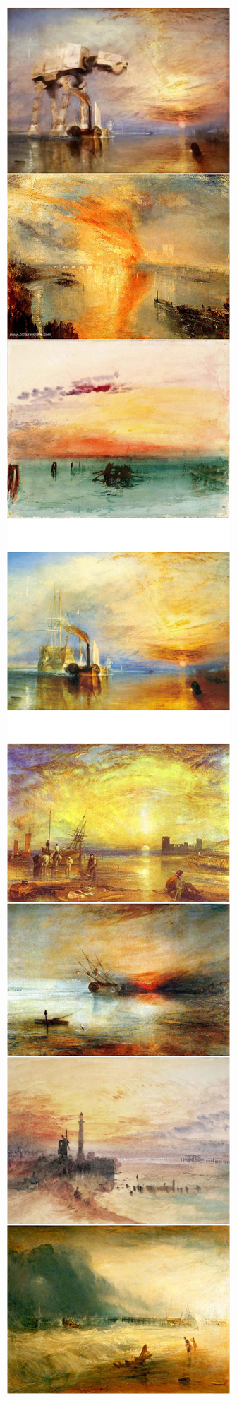 
![](./Turner/23ea96acc800765233d644f8c812bb7d.jpg)
![](./Turner/2c0634501b975fb0726ccc8ca792816f.jpg)
![](./Turner/71aV6l7cUjL._AC_SL1500_.jpg)
![](./Turner/d52bd59dfc091af797bab9376b7f8b81.jpg)
![](./Turner/flint-castle.jpg!Large.jpg)
![](./Turner/Fort-Vimieux-1831-JMW-Turner.jpg)
![](./Turner/Joseph-Mallord-William-Turner-1775-1851-Ostend-Harbour-c-dot-1840-Photo-c-National-Gallery-of.jpg)
![](./Turner/VA_PC_2006AG4481-001.jpg)